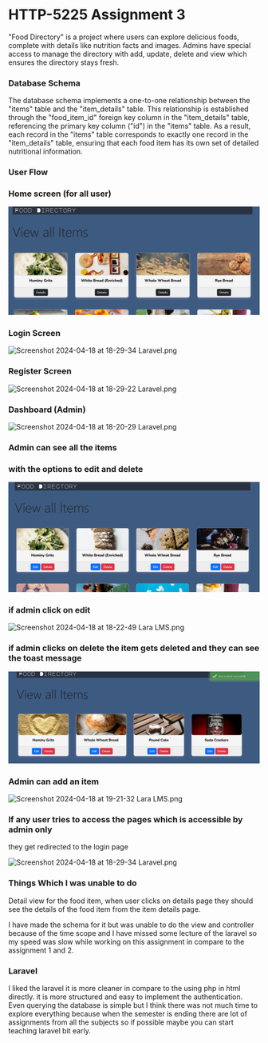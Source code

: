 # HTTP-5225 Assignment 3

"Food Directory" is a project where users can explore delicious foods, complete with details like nutrition facts and images. Admins have special access to manage the directory with add, update, delete and view which ensures the directory stays fresh.

### Database Schema

The database schema implements a one-to-one relationship between the "items" table and the "item_details" table. This relationship is established through the "food_item_id" foreign key column in the "item_details" table, referencing the primary key column ("id") in the "items" table. As a result, each record in the "items" table corresponds to exactly one record in the "item_details" table, ensuring that each food item has its own set of detailed nutritional information. 

### User Flow

### Home screen (for all user)

![Screenshot 2024-04-18 at 18-19-17 Lara LMS.png](https://github.com/codeyumm/Http5225-assignment3/blob/19484a10ca8a915741629e7536041791f51f7da2/_readme/Screenshot%202024-04-18%20at%2018-19-17%20Lara%20LMS.png)

### Login Screen

![Screenshot 2024-04-18 at 18-29-34 Laravel.png](HTTP-5225%20Assignment%203%20eb9f2492aeb3422995978c48b5e494f7/Screenshot_2024-04-18_at_18-29-34_Laravel.png)

### Register Screen

![Screenshot 2024-04-18 at 18-29-22 Laravel.png](HTTP-5225%20Assignment%203%20eb9f2492aeb3422995978c48b5e494f7/Screenshot_2024-04-18_at_18-29-22_Laravel.png)

### Dashboard (Admin)

![Screenshot 2024-04-18 at 18-20-29 Laravel.png](HTTP-5225%20Assignment%203%20eb9f2492aeb3422995978c48b5e494f7/Screenshot_2024-04-18_at_18-20-29_Laravel.png)

### Admin can see all the items

### with the options to edit and delete

![Screenshot 2024-04-18 at 18-20-39 Lara LMS.png](https://github.com/codeyumm/Http5225-assignment3/blob/main/_readme/Screenshot%202024-04-18%20at%2018-20-39%20Lara%20LMS.png)

### if admin click on edit

![Screenshot 2024-04-18 at 18-22-49 Lara LMS.png](HTTP-5225%20Assignment%203%20eb9f2492aeb3422995978c48b5e494f7/Screenshot_2024-04-18_at_18-22-49_Lara_LMS.png)

### if admin clicks on delete the item gets deleted and they can see the toast message

![Screenshot 2024-04-18 at 18-21-05 Lara LMS.png](https://github.com/codeyumm/Http5225-assignment3/blob/main/_readme/Screenshot%202024-04-18%20at%2018-21-05%20Lara%20LMS.png)

### Admin can add an item

![Screenshot 2024-04-18 at 19-21-32 Lara LMS.png](HTTP-5225%20Assignment%203%20eb9f2492aeb3422995978c48b5e494f7/Screenshot_2024-04-18_at_19-21-32_Lara_LMS.png)

### If any user tries to access the pages which is accessible by admin only
they get redirected to the login page

![Screenshot 2024-04-18 at 18-29-34 Laravel.png](HTTP-5225%20Assignment%203%20eb9f2492aeb3422995978c48b5e494f7/Screenshot_2024-04-18_at_18-29-34_Laravel%201.png)

### Things Which I was unable to do

Detail view for the food item, when user clicks on details page they should see the details of the food item from the item details page.

I have made the schema for it but was unable to do the view and controller because of the time scope and I have missed some lecture of the laravel so my speed was slow while working on this assignment in compare to the assignment 1 and 2.

### Laravel

I liked the laravel it is more cleaner in compare to the using php in html directly.
it is more structured and easy to implement the authentication. Even querying the database is simple but I think there was not much time to explore everything because when the semester is ending there are lot of assignments from all the subjects so if possible maybe you can start teaching laravel bit early.
